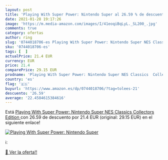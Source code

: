 ```yaml
---
layout: post
title: 'Playing With Super Power: Nintendo Super al 26.59 % de descuento'
date: 2021-01-28 19:17:26
image: 'https://m.media-amazon.com/images/I/41eoqiBqLyL._SL200_.jpg'
comments: true
category: ofertas
author: ring
slug: '0744018706-es Playing With Super Power: Nintendo Super NES Classics...'
sku: '0744018706-es'
tags: [  ]
actualPrice: 21.4 EUR
currency: EUR
price: 21.4
comparePrice: 29.15 EUR
prodname: 'Playing With Super Power: Nintendo Super NES Classics  Collectors Edition '
country: 'es'
flag: '🇪🇸'
buyurl: 'https://www.amazon.es/dp/0744018706/?tag=tolees-21'
descuento: '26.59'
average: '22.4584615384616'
---
```


Está [Playing With Super Power: Nintendo Super NES Classics  Collectors Edition ](https://www.amazon.es/dp/0744018706/?tag=tolees-21) con 26.59 de descuento por 21.4 EUR (original: 29.15 EUR) en el siguiente enlace!

[![Playing With Super Power: Nintendo Super](https://m.media-amazon.com/images/I/41eoqiBqLyL._SL200_.jpg)](https://www.amazon.es/dp/0744018706/?tag=tolees-21)

ℹ️:


[🛒 Ver la oferta!!](https://www.amazon.es/dp/0744018706/?tag=tolees-21)
